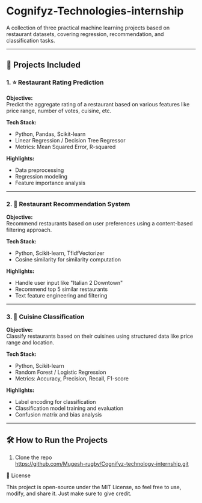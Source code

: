 # Cognifyz-Technologies-internship

A collection of three practical machine learning projects based on restaurant datasets, covering regression, recommendation, and classification tasks.

---

## 📁 Projects Included

### 1. ⭐ Restaurant Rating Prediction

**Objective:**  
Predict the aggregate rating of a restaurant based on various features like price range, number of votes, cuisine, etc.

**Tech Stack:**  
- Python, Pandas, Scikit-learn  
- Linear Regression / Decision Tree Regressor  
- Metrics: Mean Squared Error, R-squared

**Highlights:**  
- Data preprocessing  
- Regression modeling  
- Feature importance analysis

---

### 2. 🤝 Restaurant Recommendation System

**Objective:**  
Recommend restaurants based on user preferences using a content-based filtering approach.

**Tech Stack:**  
- Python, Scikit-learn, TfidfVectorizer  
- Cosine similarity for similarity computation

**Highlights:**  
- Handle user input like "Italian 2 Downtown"  
- Recommend top 5 similar restaurants  
- Text feature engineering and filtering

---

### 3. 🍜 Cuisine Classification

**Objective:**  
Classify restaurants based on their cuisines using structured data like price range and location.

**Tech Stack:**  
- Python, Scikit-learn  
- Random Forest / Logistic Regression  
- Metrics: Accuracy, Precision, Recall, F1-score

**Highlights:**  
- Label encoding for classification  
- Classification model training and evaluation  
- Confusion matrix and bias analysis

---
## 🛠️ How to Run the Projects

1. Clone the repo  
https://github.com/Mugesh-rugby/Cognifyz-technology-internship.git

🧾 License

This project is open-source under the MIT License, so feel free to use, modify, and share it. Just make sure to give credit.
